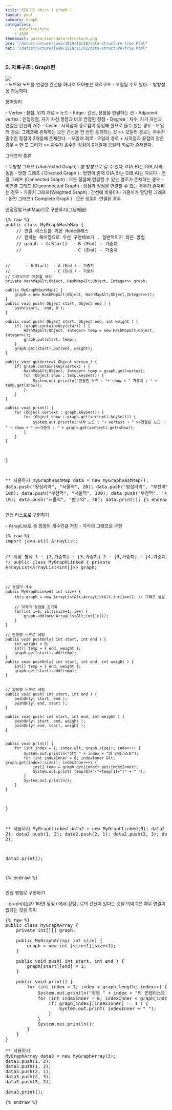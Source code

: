 ```yaml
---
title: 자료구조 <br/> ( Graph )
layout: post
summary: Graph
categories: 
    - dataStructure
    - JAVA
thumbnail: posts/icon-data-structure.png
pre: "/datastructure/java/2019/10/28/data-structure-tree.html"
nex: "/datastructure/java/2019/11/02/data-structure-trie.html"
---
```

### 5. 자료구조 : Graph편

<div class="img-center">
    <img src="/assets/img/posts/dataStructure/graph.png" class="max-ratio-100" />
</div>
 - 노드와 노드를 연결한 간선을 하나로 모아놓은 자료구조 
 - 고립될 수도 있다.
 - 방향설정 가능하다.
 
<p class="bold-text">용어정리</p>
 - Vertex    : 정점, 위치 개념 = 노드
 - Edge      : 간선, 정점을 연결하는 선
 - Adjacent vertex      : 인접정점, 자기 자신 정점과 바로 연결된 정점
 - Degree : 차수, 자기 자신과 연결된 간선의 개수
 - Cycle  : 시작점과 종료점이 동일해 한으로 돌수 있는 경우
 - 오일러 경로: 그래프에 존재하는 모든 간선을 한 번만 통과하는 것 >>  오일러 경로는 차수가 홀수인 정점이 2개일때 존재한다.
 - 오일러 회로 : 오일러 경로 + 시작점과 끝점이 같은 경우 = 한 붓 그리기 >> 차수가 홀수인 정점이 0개일때 오일러 회로가 존재한다.

<p class="bold-text">그래프의 종류</p>
 - 무방향 그래프 (Undirected Graph) : 양 방향으로 갈 수 있다. G(A,B)는 G(B,A)와 동일
 - 방향 그래프 ( Directed Graph ) : 방향이 존재  G(A,B)는 G(B,A)는 다르다
 - 연결 그래프 (Connected Graph) : 모든 정점에 연결할 수 있는 경로가 존재하는 경우
 - 비연결 그래프 (Disconnected Graph) : 정점과 정점을 연결할 수 없는 경우가 존재하는 경우
 - 가중치 그래프(Weighted Graph) : 간선에 비용이나 가중치가 할당된 그래프
 - 완전 그래프 ( Complete Graph ) : 모든 정점이 연결된 경우 

<p class="bold-text">인접정렬 HahMap으로 구현하기(그냥해봄)</p>
<pre>
{% raw %}
public class MyGraphHashMap {
    // 연결 리스트를 위한 Node클래스
    // 원하는 해쉬맵으로 우선 구현해보기 , 일반적이지 않은 방법
    // graph - A(Start)  - B (End) - 가중치
    //                   - C (End) - 가중치 
    
    //       - B(Start)  - A (End ) - 가중치
    //                   - C (End ) - 가중치
    // 이런식으로 저장할 생각
    private HashMap&lt;Object, HashMap&lt;Object, Integer>> graph;
    
    public MyGraphHashMap() {
        graph = new HashMap&lt;Object, HashMap&lt;Object,Integer>>();
    }
    public void push( Object start, Object end ) {
        push(start,  end, 0 ); 
    }
    
    public void push( Object start, Object end, int weight ) {
        if( !graph.containsKey(start) ) {
            HashMap&lt;Object, Integer> temp = new HashMap&lt;Object, Integer>();
            graph.put(start, temp);
        }
        graph.get(start).put(end, weight);
    }
    
    public void getVertex( Object vertex ) {
        if( graph.containsKey(vertex) ) {
            HashMap&lt;Object, Integer> temp = graph.get(vertex);
            for (Object show : temp.keySet()) {
                System.out.println("연결된 노드 : "+ show + " 가중치 : " + temp.get(show));
            }
        }
    }
    
    public void print() {
        for (Object vertext : graph.keySet()) {
            for (Object show : graph.get(vertext).keySet()) {
                System.out.println("시작 노드 : "+ vertext + " >>연결된 노드 : " + show + " >>가중치 : " + graph.get(vertext).get(show));
            }
        }
    }
}

** 사용하기 
MyGraphHashMap data = new MyGraphHashMap();
data.push("왕십리역", "서울역", 20);
data.push("왕십리역", "부천역", 100);
data.push("부천역", "서울역", 100);
data.push("부천역", "서울역", 10);
data.push("서울역", "판교역", 40);
data.print();
{% endraw %}
</pre>


<p class="bold-text">인접 리스트로 구현하기</p>
 - ArrayList로 총 정점의 개수만큼 저장
 - 각각의 그래프로 구현
<pre>
{% raw %}
import java.util.ArrayList;

/* 저장 형식
   1  - [2,가중치]
      - [3,가중치]
   2  - [3,가중치]
      - [4,가중치]
*/
public class MyGraphLinked {
    private ArrayList&lt;ArrayList&lt;int[]>> graph;
    
    // 정점의 개수
    public MyGraphLinked( int size) {
        this.graph = new ArrayList&lt;ArrayList&lt;int[]>>(); // 그래프 생성
        
        // 각각의 정점들 초기화
        for(int i=0; i&lt;size+1; i++) {
            graph.add(new ArrayList&lt;int[]>());
        }
    }
    
    // 단방향 노드로 세팅
    public void pushOnly( int start, int end ) {
        int weight = 0;
        int[] temp = { end, weight };
        graph.get(start).add(temp);
    }
    public void pushOnly( int start, int end, int weight ) {
        int[] temp = { end, weight };
        graph.get(start).add(temp);
    }
    
    
    // 양방향 노드로 세팅
    public void push( int start, int end ) {
        pushOnly( start, end );
        pushOnly( end, start );
    }
    
    public void push( int start, int end, int weight ) {
        pushOnly( start, end, weight );
        pushOnly( end, start, weight );
    }
    
    
    public void print() {
        for (int index = 1; index &lt; graph.size(); index++) {
            System.out.println("정점 " + index + "의 인접리스트");
            for (int indexInner = 0; indexInner &lt; graph.get(index).size(); indexInner++) {
                int[] temp = graph.get(index).get(indexInner);
                System.out.print( temp[0]+"("+temp[1]+")" + " ");
            }
            System.out.println();
        }
    }
}

** 사용하기 
MyGraphLinked data2 = new MyGraphLinked(3);
data2.push(1, 2);
data2.push(1, 3);
data2.push(2, 1);
data2.push(2, 3);
data2.push(3, 2);

data2.print();

{% endraw %}
</pre>

<p class="bold-text">인접 행렬로 구현하기</p>
 - graph[i][j]가 1라면 정점 i 에서 정점 j 로의 간선이 있다는 것을 의미 0은 아무 연결이 없다는 것을 의미

<pre>
{% raw %}
public class MyGraphArray {
    private int[][] graph;

    public MyGraphArray( int size) {
        graph = new int [size+1][size+1];
    }
    
    public void push( int start, int end ) {
        graph[start][end] = 1;
    }
    
    public void print() {
        for (int index = 1; index &lt; graph.length; index++) {
            System.out.println("정점 " + index + "의 인접리스트");
            for (int indexInner = 0; indexInner &lt; graph[index].length; indexInner++) {
                if( graph[index][indexInner] == 1 ) {
                    System.out.print( indexInner + " ");
                }
            }
            System.out.println();
        }
    }
}

** 사용하기 
MyGraphArray data3 = new MyGraphArray(3);
data3.push(1, 2);
data3.push(1, 3);
data3.push(2, 1);
data3.push(2, 3);
data3.push(3, 2);

data3.print();

{% endraw %}
</pre>


